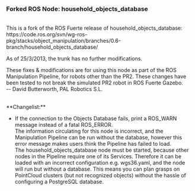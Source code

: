 ### Forked ROS Node: household_objects_database
<br>
This is a fork of the ROS Fuerte release of household_objects_database: <br>
https://code.ros.org/svn/wg-ros-pkg/stacks/object_manipulation/branches/0.6-branch/household_objects_database/

As of 25/3/2013, the trunk has no further modifications.

These fixes & modifications are for using this node as part of the ROS Manipulation Pipeline, for robots other than the PR2. These changes have been tested to not break the simulated PR2 robot in ROS Fuerte Gazebo. <br>
-- David Butterworth, PAL Robotics S.L.
<br>

<br>
**Changelist:**

 - If the connection to the Objects Database fails, print a ROS_WARN message instead of a fatal ROS_ERROR. <br>
The information circulating for this node is incorrect, and the Manipulation Pipeline can be run without the database, however this error message makes users think the Pipeline has failed to load. <br>
The household_objects_database node must be started, because other nodes in the Pipeline require one of its Services. Therefore it can be loaded with an incorrect configuration e.g. wgs36.yaml, and the node will run but without a database. This means you can plan grasps on PointCloud clusters (but not recognized objects) without the hassle of configuring a PostgreSQL database.


